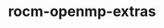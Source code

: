 ---
title: "rocm-openmp-extras"
layout: cache
categories: [package, develop]
meta: {"compilers": ["gcc@11.4.0"], "num_specs": 11, "num_specs_by_stack": {"e4s": 11, "root": 11}, "oss": ["ubuntu22.04"], "platforms": ["linux"], "stacks": ["e4s", "root"], "targets": ["x86_64_v3"], "versions": ["6.3.2", "6.3.3"]}
spec_details: [{"compiler": "gcc@11.4.0", "hash": "2cxjp53vx3xncag4xeudstmz7fnfhdt6", "os": "ubuntu22.04", "platform": "linux", "size": "-", "stacks": ["e4s", "root"], "target": "x86_64_v3", "variants": ["~asan", "build_system=generic", "patches:=6f77cb2"], "versions": ["6.3.3"]}, {"compiler": "gcc@11.4.0", "hash": "4vub34wbzggcx3nxnijeikskjwrbgvd5", "os": "ubuntu22.04", "platform": "linux", "size": "-", "stacks": ["e4s", "root"], "target": "x86_64_v3", "variants": ["~asan", "build_system=generic", "patches:=6f77cb2"], "versions": ["6.3.2"]}, {"compiler": "gcc@11.4.0", "hash": "5lf72jy67nfjrvz6swkexxutcjncm3xq", "os": "ubuntu22.04", "platform": "linux", "size": "-", "stacks": ["e4s", "root"], "target": "x86_64_v3", "variants": ["~asan", "build_system=generic", "patches:=6f77cb2"], "versions": ["6.3.3"]}, {"compiler": "gcc@11.4.0", "hash": "73nxhqpwzq426qhxpmbpfibnzurfnnzi", "os": "ubuntu22.04", "platform": "linux", "size": "-", "stacks": ["e4s", "root"], "target": "x86_64_v3", "variants": ["~asan", "build_system=generic", "patches:=6f77cb2"], "versions": ["6.3.3"]}, {"compiler": "gcc@11.4.0", "hash": "a5ftbiwjhy5pda2wcegqcjn622f54glz", "os": "ubuntu22.04", "platform": "linux", "size": "-", "stacks": ["e4s", "root"], "target": "x86_64_v3", "variants": ["~asan", "build_system=generic", "patches:=6f77cb2"], "versions": ["6.3.3"]}, {"compiler": "gcc@11.4.0", "hash": "e2fou2r6bsjiwq3kjtolaxm33mi6pqwi", "os": "ubuntu22.04", "platform": "linux", "size": "-", "stacks": ["e4s", "root"], "target": "x86_64_v3", "variants": ["~asan", "build_system=generic", "patches:=6f77cb2"], "versions": ["6.3.2"]}, {"compiler": "gcc@11.4.0", "hash": "imnas5mkhwdnaxvz7afkz6hfwqa3hnc6", "os": "ubuntu22.04", "platform": "linux", "size": "-", "stacks": ["e4s", "root"], "target": "x86_64_v3", "variants": ["~asan", "build_system=generic", "patches:=6f77cb2"], "versions": ["6.3.3"]}, {"compiler": "gcc@11.4.0", "hash": "rk4vxg4gy27cvdiyqqn6y33uhnuns7bj", "os": "ubuntu22.04", "platform": "linux", "size": "-", "stacks": ["e4s", "root"], "target": "x86_64_v3", "variants": ["~asan", "build_system=generic", "patches:=6f77cb2"], "versions": ["6.3.2"]}, {"compiler": "gcc@11.4.0", "hash": "sx6r7m5k6nctct5u6ml2z63h44a4gsn4", "os": "ubuntu22.04", "platform": "linux", "size": "-", "stacks": ["e4s", "root"], "target": "x86_64_v3", "variants": ["~asan", "build_system=generic", "patches:=6f77cb2"], "versions": ["6.3.3"]}, {"compiler": "gcc@11.4.0", "hash": "u3sqesa7a7zd6ojswle4gn6m7sqr5vuu", "os": "ubuntu22.04", "platform": "linux", "size": "-", "stacks": ["e4s", "root"], "target": "x86_64_v3", "variants": ["~asan", "build_system=generic", "patches:=6f77cb2"], "versions": ["6.3.3"]}, {"compiler": "gcc@11.4.0", "hash": "w57q5on7aiyeadisp4nmv74qh52frhzp", "os": "ubuntu22.04", "platform": "linux", "size": "-", "stacks": ["e4s", "root"], "target": "x86_64_v3", "variants": ["~asan", "build_system=generic", "patches:=6f77cb2"], "versions": ["6.3.3"]}]
---
